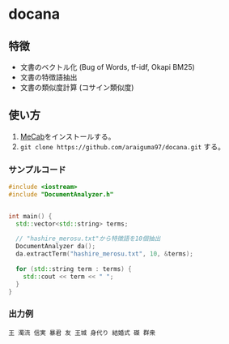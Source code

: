 # docana
## 特徴
* 文書のベクトル化 (Bug of Words, tf-idf, Okapi BM25)
* 文書の特徴語抽出
* 文書の類似度計算 (コサイン類似度)

## 使い方
1. [MeCab](https://taku910.github.io/mecab/)をインストールする。
2. `git clone https://github.com/araiguma97/docana.git` する。

### サンプルコード
```C++
#include <iostream>
#include "DocumentAnalyzer.h"


int main() {
  std::vector<std::string> terms;
  
  // "hashire_merosu.txt"から特徴語を10個抽出
  DocumentAnalyzer da(); 
  da.extractTerm("hashire_merosu.txt", 10, &terms);
  
  for (std::string term : terms) {
    std::cout << term << " ";
  }
}
```
### 出力例
```
王 濁流 信実 暴君 友 王城 身代り 結婚式 磔 群衆
```
